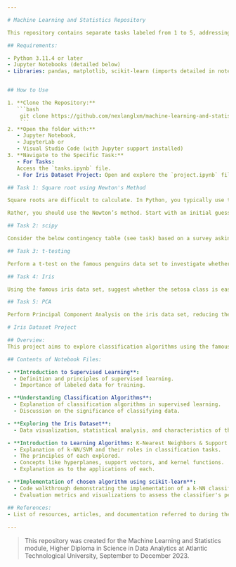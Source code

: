 ```yaml
---

# Machine Learning and Statistics Repository

This repository contains separate tasks labeled from 1 to 5, addressing distinct analyses related to the Square root, chi-squared testing, t-testing, the Iris data set, Principal Component Analysis,  and an independent Iris dataset project.

## Requirements:

- Python 3.11.4 or later
- Jupyter Notebooks (detailed below)
- Libraries: pandas, matplotlib, scikit-learn (imports detailed in notebook)


## How to Use

1. **Clone the Repository:**
   ```bash
    git clone https://github.com/nexlanglxm/machine-learning-and-statistics.git
    ```
2. **Open the folder with:**
   - Jupyter Notebook,
   - JupyterLab or
   - Visual Studio Code (with Jupyter support installed)
3. **Navigate to the Specific Task:**
   - For Tasks:
   Access the `tasks.ipynb` file.
   - For Iris Dataset Project: Open and explore the `project.ipynb` file.

## Task 1: Square root using Newton's Method

Square roots are difficult to calculate. In Python, you typically use the power operator (a double asterisk) or a package such as `math.` In this task, you should write a function `sqrt(x)` to approximate the square root of a floating point number x without using the power operator or a package.

Rather, you should use the Newton’s method. Start with an initial guess for the square root called $z_0$. You then repeatedly improve it using the following formula, until the difference between some previous guess $z_i$ and the next $z_{i+1}$ is less than some threshold, say 0.01.

## Task 2: scipy

Consider the below contingency table (see task) based on a survey asking respondents whether they prefer coffee or tea and whether they prefer plain or chocolate biscuits. Use scipy.stats to perform a chi-squared test to see whether there is any evidence of an association between drink preference and biscuit preference in this instance.

## Task 3: t-testing

Perform a t-test on the famous penguins data set to investigate whether there is evidence of a significant difference in body mass of male and female gentoo penguins.

## Task 4: Iris

Using the famous iris data set, suggest whether the setosa class is easily separable from the other two classes. Provide evidence for your answer.

## Task 5: PCA

Perform Principal Component Analysis on the iris data set, reducing the number of dimensions to two. Explain the purpose of the analysis and your results.

# Iris Dataset Project

## Overview:
This project aims to explore classification algorithms using the famous Iris flower dataset associated with Ronald A Fisher. The focus is on demonstrating an understanding of supervised learning, classification algorithms, and implementing at least one common classification algorithm using the scikit-learn Python library.

## Contents of Notebook Files:

- **Introduction to Supervised Learning**:
  - Definition and principles of supervised learning.
  - Importance of labeled data for training.

- **Understanding Classification Algorithms**:
  - Explanation of classification algorithms in supervised learning.
  - Discussion on the significance of classifying data.

- **Exploring the Iris Dataset**:
  - Data visualization, statistical analysis, and characteristics of the Iris dataset.

- **Introduction to Learning Algorithms: K-Nearest Neighbors & Support Vector Machines**:
  - Explanation of k-NN/SVM and their roles in classification tasks.
  - The principles of each explored.
  - Concepts like hyperplanes, support vectors, and kernel functions.
  - Explanation as to the applications of each.

- **Implementation of chosen algorithm using scikit-learn**:
  - Code walkthrough demonstrating the implementation of a k-NN classifier on the Iris dataset.
  - Evaluation metrics and visualizations to assess the classifier's performance.

## References:
- List of resources, articles, and documentation referred to during the project.
 
---
```

> This repository was created for the Machine Learning and Statistics module, Higher Diploma in Science in Data Analytics at Atlantic Technological University, September to December 2023.
